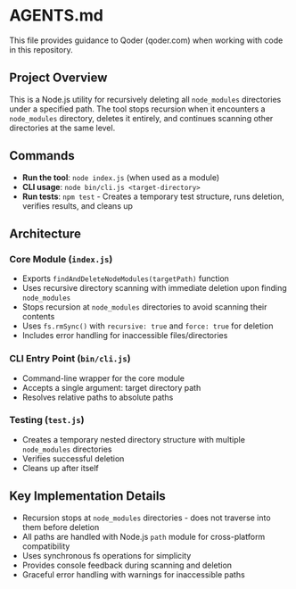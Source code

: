 # AGENTS.md

This file provides guidance to Qoder (qoder.com) when working with code in this repository.

## Project Overview

This is a Node.js utility for recursively deleting all `node_modules` directories under a specified path. The tool stops recursion when it encounters a `node_modules` directory, deletes it entirely, and continues scanning other directories at the same level.

## Commands

- **Run the tool**: `node index.js` (when used as a module)
- **CLI usage**: `node bin/cli.js <target-directory>`
- **Run tests**: `npm test` - Creates a temporary test structure, runs deletion, verifies results, and cleans up

## Architecture

### Core Module (`index.js`)
- Exports `findAndDeleteNodeModules(targetPath)` function
- Uses recursive directory scanning with immediate deletion upon finding `node_modules`
- Stops recursion at `node_modules` directories to avoid scanning their contents
- Uses `fs.rmSync()` with `recursive: true` and `force: true` for deletion
- Includes error handling for inaccessible files/directories

### CLI Entry Point (`bin/cli.js`)
- Command-line wrapper for the core module
- Accepts a single argument: target directory path
- Resolves relative paths to absolute paths

### Testing (`test.js`)
- Creates a temporary nested directory structure with multiple `node_modules` directories
- Verifies successful deletion
- Cleans up after itself

## Key Implementation Details

- Recursion stops at `node_modules` directories - does not traverse into them before deletion
- All paths are handled with Node.js `path` module for cross-platform compatibility
- Uses synchronous fs operations for simplicity
- Provides console feedback during scanning and deletion
- Graceful error handling with warnings for inaccessible paths
